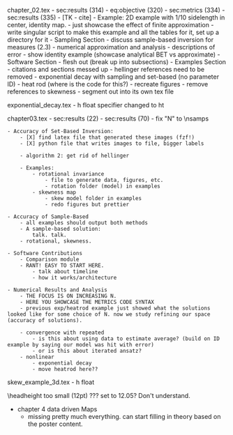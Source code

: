 chapter_02.tex
    - sec:results (314)
    - eq:objective (320)
    - sec:metrics (334)
    - sec:results (335)
    - [TK - cite]
    - Example: 2D example with 1/10 sidelength in center, identity map. 
        - just showcase the effect of finite approximation
        - write singular script to make this example and all the tables for it, 
          set up a directory for it
    - Sampling Section 
        - discuss sample-based inversion for measures (2.3)
        - numerical approximation and analysis
        - descriptions of error
            - show identity example (showcase analytical BET vs approximate) 
    - Software Section 
        - flesh out (break up into subsections)
    - Examples Section
        - citations and sections messed up
        - hellinger references need to be removed
        - exponential decay with sampling and set-based (no parameter ID) 
        - heat rod (where is the code for this?)
            - recreate figures
            - remove references to skewness
            - segment out into its own tex file

exponential_decay.tex
    - h float specifier changed to ht

chapter03.tex
    - sec:results (22)
    - sec:results (70)
    - fix "N" to \nsamps

    - Accuracy of Set-Based Inversion:
        - [X] find latex file that generated these images (fzf!) 
        - [X] python file that writes images to file, bigger labels

        - algorithm 2: get rid of hellinger

        - Examples: 
            - rotational invariance
                - file to generate data, figures, etc. 
                - rotation folder (model) in examples
            - skewness map 
                - skew model folder in examples
                - redo figures but prettier
    
    - Accuracy of Sample-Based
        - all examples should output both methods
        - A sample-based solution:
            talk. talk. 
        - rotational, skewness. 

    - Software Contributions
        - Comparison module
        - RANT! EASY TO START HERE.
            - talk about timeline
            - how it works/architecture

    - Numerical Results and Analysis
        - THE FOCUS IS ON INCREASING N. 
        - HERE YOU SHOWCASE THE METRICS CODE SYNTAX
        - previous exp/heatrod example just showed what the solutions looked like for some choice of N. now we study refining our space (accuracy of solutions). 

        - convergence with repeated
            - is this about using data to estimate average? (build on ID example by saying our model was hit with error)
            - or is this about iterated ansatz?
        - nonlinear 
            - exponential decay 
            - move heatrod here?? 

skew_example_3d.tex
    - h float

\headheight too small (12pt) ??? set to 12.05? Don't understand. 


- chapter 4 data driven Maps
    - missing pretty much everything. can start filling in theory based on the poster content. 
